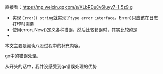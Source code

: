 直接看：https://mp.weixin.qq.com/s/XLbRDuCv6Iuyy7-1_5z9_g
- 实现 `Error() string`就实现了`type error interface`。Error()只应该在日志打印时需要
- 使用errors.New()定义各种错误，然后比较错误时，其实比较的是
- 

本文主要是阅读八股过程中的补充内容。

go中的错误处理。

从开头的话中，我并没感受到go错误处理的优势





